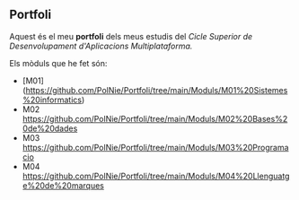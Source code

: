 ## Portfoli

Aquest és el meu **portfoli** dels meus estudis del *Cicle Superior de Desenvolupament d'Aplicacions Multiplataforma.*

Els mòduls que he fet són:
- [M01] (https://github.com/PolNie/Portfoli/tree/main/Moduls/M01%20Sistemes%20informatics)
- M02 https://github.com/PolNie/Portfoli/tree/main/Moduls/M02%20Bases%20de%20dades
- M03 https://github.com/PolNie/Portfoli/tree/main/Moduls/M03%20Programacio
- M04 https://github.com/PolNie/Portfoli/tree/main/Moduls/M04%20Llenguatge%20de%20marques
